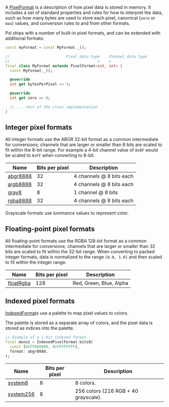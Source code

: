 A [PixelFormat][] is a description of how pixel data is stored in memory. It
includes a set of standard properties and rules for how to interpret the data,
such as how many bytes are used to store each pixel, canonical (`zero` or `max`)
values, and conversion rules to and from other formats.

Pxl ships with a number of built-in pixel formats, and can be extended with
additional formats:

```dart
const myFormat = const MyFormat._();

//                         Pixel data type    Channel data type
//                                       v    v
final class MyFormat extends PixelFormat<int, int> {
  const MyFormat._();

  @override
  int get bytesPerPixel => 4;

  @override
  int get zero => 0;

  // ... rest of the class implementation
}
```

[PixelFormat]: ../pxl/PixelFormat-class.html

## Integer pixel formats

All integer formats use the ABGR 32-bit format as a common intermediate for
conversions; channels that are larger or smaller than 8 bits are scaled to fit
within the 8-bit range. For example a 4-bit channel value of `0x0F` would be
scaled to `0xFF` when converting to 8-bit.

Name         | Bits per pixel | Description
------------ | -------------- | ------------------------------------------------
[abgr8888][] | 32             | 4 channels @ 8 bits each
[argb8888][] | 32             | 4 channels @ 8 bits each
[gray8][]    | 8              | 1 channel @ 8 bits
[rgba8888][] | 32             | 4 channels @ 8 bits each

[abgr8888]: ../pxl/abgr8888-constant.html
[argb8888]: ../pxl/argb8888-constant.html
[gray8]: ../pxl/gray8-constant.html
[rgba8888]: ../pxl/rgba8888-constant.html

Grayscale formats use _luminance_ values to represent color.

## Floating-point pixel formats

All floating-point formats use the RGBA 128-bit format as a common intermediate
for conversions; channels that are larger or smaller than 32 bits are scaled to
fit within the 32-bit range. When converting to packed integer formats, data is
normalized to the range `[0.0, 1.0]` and then scaled to fit within the integer
range.

Name          | Bits per pixel | Description
------------- | -------------- | -----------------------------------------------
[floatRgba][] | 128            | Red, Green, Blue, Alpha

[floatRgba]: ../pxl/floatRgba-constant.html

## Indexed pixel formats

[IndexedFormat][]s use a palette to map pixel values to colors.

The palette is stored as a separate array of colors, and the pixel data is
stored as indices into the palette.

```dart
// Example of a 1-bit indexed format.
final mono1 = IndexedPixelFormat.bits8(
  const [0xFF000000, 0xFFFFFFFF],
  format: abgr8888,
);
```

Name          | Bits per pixel | Description
------------- | -------------- | -----------------------------------------------
[system8][]   | 8              | 8 colors.
[system256][] | 8              | 256 colors (216 RGB + 40 grayscale).

[IndexedFormat]: ../pxl/IndexedFormat-class.html
[system8]: ../pxl/system8.html
[system256]: ../pxl/system256.html
